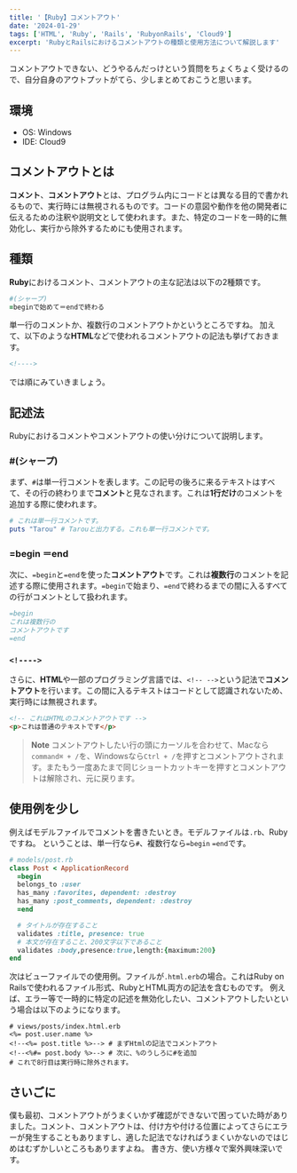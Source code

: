 ```yaml
---
title: '【Ruby】コメントアウト'
date: '2024-01-29'
tags: ['HTML', 'Ruby', 'Rails', 'RubyonRails', 'Cloud9']
excerpt: 'RubyとRailsにおけるコメントアウトの種類と使用方法について解説します'
---
```


コメントアウトできない、どうやるんだっけという質問をちょくちょく受けるので、自分自身のアウトプットがてら、少しまとめておこうと思います。

## 環境
- OS: Windows
- IDE: Cloud9

## コメントアウトとは
**コメント**、**コメントアウト**とは、プログラム内にコードとは異なる目的で書かれるもので、実行時には無視されるものです。コードの意図や動作を他の開発者に伝えるための注釈や説明文として使われます。また、特定のコードを一時的に無効化し、実行から除外するためにも使用されます。

## 種類
**Ruby**におけるコメント、コメントアウトの主な記法は以下の2種類です。
```ruby
#(シャープ)
=beginで始めて＝endで終わる
```
単一行のコメントか、複数行のコメントアウトかというところですね。
加えて、以下のような**HTML**などで使われるコメントアウトの記法も挙げておきます。
```html
<!---->
```
では順にみていきましょう。

## 記述法
Rubyにおけるコメントやコメントアウトの使い分けについて説明します。

### #(シャープ)
まず、`#`は単一行コメントを表します。この記号の後ろに来るテキストはすべて、その行の終わりまで**コメント**と見なされます。これは**1行だけ**のコメントを追加する際に使われます。
```ruby
# これは単一行コメントです。
puts "Tarou" # Tarouと出力する。これも単一行コメントです。
```

### =begin  ＝end
次に、`=begin`と`=end`を使った**コメントアウト**です。これは**複数行**のコメントを記述する際に使用されます。`=begin`で始まり、`=end`で終わるまでの間に入るすべての行がコメントとして扱われます。
```ruby
=begin
これは複数行の
コメントアウトです
=end
```

### `<!---->`
さらに、**HTML**や一部のプログラミング言語では、`<!-- -->`という記法で**コメントアウト**を行います。この間に入るテキストはコードとして認識されないため、実行時には無視されます。
```html
<!-- これはHTMLのコメントアウトです -->
<p>これは普通のテキストです</p>
```

> **Note**
> コメントアウトしたい行の頭にカーソルを合わせて、Macなら`command⌘ + /`を、Windowsなら`Ctrl + /`を押すとコメントアウトされます。またもう一度あたまで同じショートカットキーを押すとコメントアウトは解除され、元に戻ります。

## 使用例を少し
例えばモデルファイルでコメントを書きたいとき。モデルファイルは`.rb`、Rubyですね。
ということは、単一行なら`#`、複数行なら`=begin` `=end`です。

```ruby
# models/post.rb
class Post < ApplicationRecord
  =begin
  belongs_to :user
  has_many :favorites, dependent: :destroy
  has_many :post_comments, dependent: :destroy
  =end

  # タイトルが存在すること
  validates :title, presence: true
  # 本文が存在すること、200文字以下であること
  validates :body,presence:true,length:{maximum:200}
end
```

次はビューファイルでの使用例。ファイルが`.html.erb`の場合。これはRuby on Railsで使われるファイル形式、RubyとHTML両方の記法を含むものです。
例えば、エラー等で一時的に特定の記述を無効化したい、コメントアウトしたいという場合は以下のようになります。

```erb
# views/posts/index.html.erb
<%= post.user.name %>
<!--<%= post.title %>--> # まずHtmlの記法でコメントアウト
<!--<%#= post.body %>--> # 次に、%のうしろに#を追加
# これで8行目は実行時に除外されます。
```

## さいごに
僕も最初、コメントアウトがうまくいかず確認ができないで困っていた時がありました。コメント、コメントアウトは、付け方や付ける位置によってさらにエラーが発生することもありますし、適した記法でなければうまくいかないのではじめはむずかしいところもありますよね。
書き方、使い方様々で案外興味深いです。
